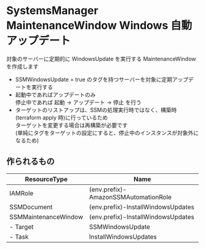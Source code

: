 # SystemsManager MaintenanceWindow Windows 自動アップデート

対象のサーバーに定期的に WindowsUpdate を実行する MaintenanceWindow を作成します
- SSMWindowsUpdate = true のタグを持つサーバーを対象に定期アップデートを実行する
- 起動中であればアップデートのみ  
停止中であれば 起動 -> アップデート -> 停止 を行う
- ターゲットのリストアップは、SSMの処理実行時ではなく、構築時(terraform apply 時)に行っているため  
ターゲットを変更する場合は再構築が必要です  
(単純にタグをターゲットの設定にすると、停止中のインスタンスが対象外になるため)


## 作られるもの

| ResourceType          | Name                                  |
|----                   |----                                   |
| IAMRole               | (env.prefix)-AmazonSSMAutomationRole  |
| SSMDocument           | (env.prefix)-InstallWindowsUpdates    |
| SSMMaintenanceWindow  | (env.prefix)-InstallWindowsUpdates    |
|   - Target            | SSMWindowsUpdate                      |
|   - Task              | InstallWindowsUpdates                 |
